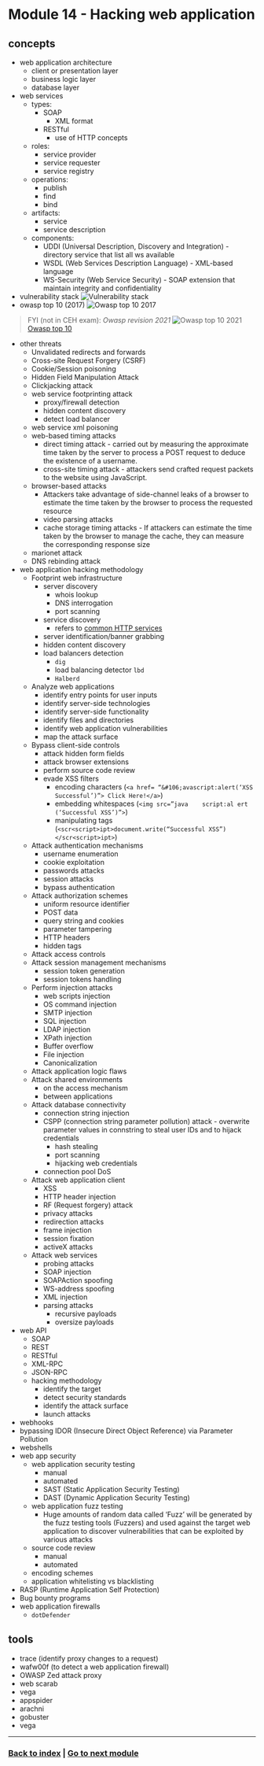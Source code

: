 # Module 14 - Hacking web application

## concepts
- web application architecture
    - client or presentation layer
    - business logic layer
    - database layer
- web services
    - types:
        - SOAP
            - XML format
        - RESTful
            - use of HTTP concepts
    - roles:
        - service provider
        - service requester
        - service registry
    - operations:
        - publish
        - find
        - bind
    - artifacts:
        - service
        - service description
    - components:
        - UDDI (Universal Description, Discovery and Integration) - directory service that list all ws available
        - WSDL (Web Services Description Language) - XML-based language
        - WS-Security (Web Service Security) - SOAP extension that maintain integrity and confidentiality
- vulnerability stack
    ![Vulnerability stack](assets/vuln_stack.png "Vulnerability stack")
- owasp top 10 (2017)
![Owasp top 10 2017](assets/owasp_top10_2017.png "Owasp top 10 2017")
 > FYI (not in CEH exam): *Owasp revision 2021*
    ![Owasp top 10 2021](assets/owasp_mapping.png "Owasp top 10 2021")
    [Owasp top 10](https://owasp.org/Top10/)

- other threats
    - Unvalidated redirects and forwards
    - Cross-site Request Forgery (CSRF)
    - Cookie/Session poisoning
    - Hidden Field Manipulation Attack
    - Clickjacking attack
    - web service footprinting attack
        - proxy/firewall detection
        - hidden content discovery
        - detect load balancer
    - web service xml poisoning
    - web-based timing attacks
        - direct timing attack - carried out by measuring the approximate time taken by the server to process a POST request to deduce the existence of a username.
        - cross-site timing attack - attackers send crafted request packets to the website using JavaScript.
    - browser-based attacks
        - Attackers take advantage of side-channel leaks of a browser to estimate the time taken by the browser to process the requested resource
        - video parsing attacks
        - cache storage timing attacks - If attackers can estimate the time taken by the browser to manage the cache, they can measure the corresponding response size
    - marionet attack
    - DNS rebinding attack
- web application hacking methodology
    - Footprint web infrastructure 
        - server discovery
            - whois lookup
            - DNS interrogation
            - port scanning
        - service discovery
            - refers to [common HTTP services](../extra/ports.md)
        - server identification/banner grabbing
        - hidden content discovery
        - load balancers detection
            - `dig`
            - load balancing detector `lbd`
            - `Halberd`
    - Analyze web applications 
        - identify entry points for user inputs
        - identify server-side technologies
        - identify server-side functionality
        - identify files and directories
        - identify web application vulnerabilities
        - map the attack surface
    - Bypass client-side controls 
        - attack hidden form fields
        - attack browser extensions
        - perform source code review
        - evade XSS filters
            - encoding characters (`<a href= “&#106;avascript:alert(‘XSS Successful’)”> Click Here!</a>`)
            - embedding whitespaces (`<img src=”java    script:al ert (‘Successful XSS’)”>`)
            - manipulating tags (`<scr<script>ipt>document.write(“Successful XSS”)</scr<script>ipt>`)
    - Attack authentication mechanisms 
        - username enumeration
        - cookie exploitation
        - passwords attacks
        - session attacks
        - bypass authentication
    - Attack authorization schemes 
        - uniform resource identifier
        - POST data
        - query string and cookies
        - parameter tampering
        - HTTP headers
        - hidden tags
    - Attack access controls
    - Attack session management mechanisms 
        - session token generation
        - session tokens handling
    - Perform injection attacks 
        - web scripts injection
        - OS command injection
        - SMTP injection
        - SQL injection
        - LDAP injection
        - XPath injection
        - Buffer overflow
        - File injection
        - Canonicalization
    - Attack application logic flaws 
    - Attack shared environments 
        - on the access mechanism
        - between applications
    - Attack database connectivity 
        - connection string injection
        - CSPP (connection string parameter pollution) attack - overwrite parameter values in connstring to steal user IDs and to hijack credentials
            - hash stealing
            - port scanning
            - hijacking web credentials 
        - connection pool DoS
    - Attack web application client
        - XSS
        - HTTP header injection
        - RF (Request forgery) attack
        - privacy attacks
        - redirection attacks
        - frame injection
        - session fixation
        - activeX attacks
    - Attack web services
        - probing attacks
        - SOAP injection
        - SOAPAction spoofing
        - WS-address spoofing
        - XML injection
        - parsing attacks
            - recursive payloads
            - oversize payloads
- web API
    - SOAP 
    - REST
    - RESTful
    - XML-RPC
    - JSON-RPC
    - hacking methodology
        - identify the target
        - detect security standards
        - identify the attack surface
        - launch attacks
- webhooks
- bypassing IDOR (Insecure Direct Object Reference) via Parameter Pollution
- webshells
- web app security
    - web application security testing
        - manual
        - automated
        - SAST (Static Application Security Testing)
        - DAST (Dynamic Application Security Testing)
    - web application fuzz testing
        - Huge amounts of random data called ‘Fuzz’ will be generated by the fuzz testing tools (Fuzzers) and used against the target web application to discover vulnerabilities that can be exploited by various attacks
    - source code review
        - manual
        - automated
    - encoding schemes
    - application whitelisting vs blacklisting
- RASP (Runtime Application Self Protection)
- Bug bounty programs
- web application firewalls
    - `dotDefender`
    
## tools
- trace (identify proxy changes to a request)
- wafw00f (to detect a web application firewall)
- OWASP Zed attack proxy
- web scarab
- vega
- appspider
- arachni
- gobuster
- vega

---
### [Back to index](../README.md) | [Go to next module](15.md)